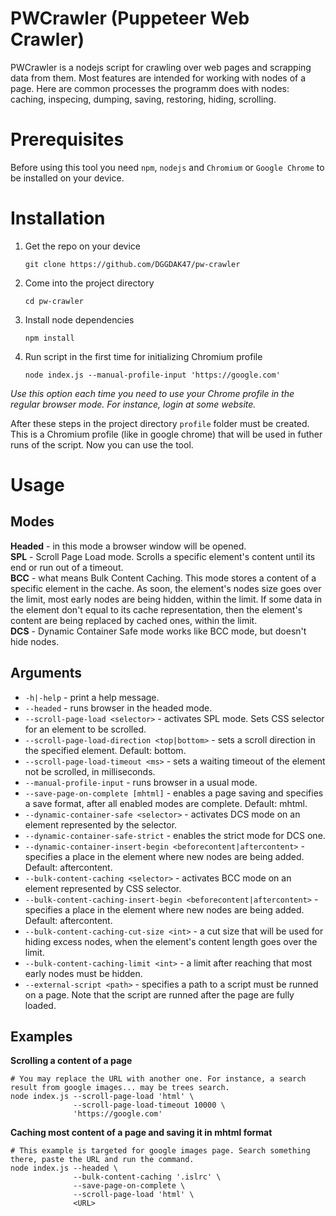 # PWCrawler (Puppeteer Web Crawler)
PWCrawler is a nodejs script for crawling over web pages and scrapping data from them. Most features are intended for working with nodes of a page. Here are common processes the programm does with nodes: caching, inspecing, dumping, saving, restoring, hiding, scrolling.

# Prerequisites
Before using this tool you need `npm`, `nodejs` and `Chromium` or `Google Chrome` to be installed on your device.

# Installation
1. Get the repo on your device
   ```
   git clone https://github.com/DGGDAK47/pw-crawler
   ```

2. Come into the project directory
   ```
   cd pw-crawler
   ```
3. Install node dependencies
   ```
   npm install
   ```
4. Run script in the first time for initializing Chromium profile
   ```
   node index.js --manual-profile-input 'https://google.com'
   ```
*Use this option each time you need to use your Chrome profile in the regular browser mode. For instance, login at some website.*

After these steps in the project directory `profile` folder must be created. This is a Chromium profile (like in google chrome) that will be used in futher runs of the script. Now you can use the tool.

# Usage
## Modes
**Headed** - in this mode a browser window will be opened.  
**SPL** - Scroll Page Load mode. Scrolls a specific element's content until its end or run out of a timeout.  
**BCC** - what means Bulk Content Caching. This mode stores a content of a specific element in the cache. As soon, the element's nodes size goes over the limit, most early nodes are being hidden, within the limit. If some data in the element don't equal to its cache representation, then the element's content are being replaced by cached ones, within the limit.  
**DCS** - Dynamic Container Safe mode works like BCC mode, but doesn't hide nodes.  

## Arguments
* `-h|-help` - print a help message.
* `--headed` - runs browser in the headed mode.
* `--scroll-page-load <selector>` - activates SPL mode. Sets CSS selector for an element to be scrolled.
* `--scroll-page-load-direction <top|bottom>` - sets a scroll direction in the specified element. Default: bottom.
* `--scroll-page-load-timeout <ms>` - sets a waiting timeout of the element not be scrolled, in milliseconds.
* `--manual-profile-input` - runs browser in a usual mode.
* `--save-page-on-complete [mhtml]` - enables a page saving and specifies a save format, after all enabled modes are complete. Default: mhtml.
* `--dynamic-container-safe <selector>` - activates DCS mode on an element represented by the selector.
* `--dynamic-container-safe-strict` - enables the strict mode for DCS one.
* `--dynamic-container-insert-begin <beforecontent|aftercontent>` - specifies a place in the element where new nodes are being added. Default: aftercontent.
* `--bulk-content-caching <selector>` - activates BCC mode on an element represented by CSS selector.
* `--bulk-content-caching-insert-begin <beforecontent|aftercontent>` - specifies a place in the element where new nodes are being added. Default: aftercontent.
* `--bulk-content-caching-cut-size <int>` - a cut size that will be used for hiding excess nodes, when the element's content length goes over the limit.
* `--bulk-content-caching-limit <int>` - a limit after reaching that most early nodes must be hidden.
* `--external-script <path>` - specifies a path to a script must be runned on a page. Note that the script are runned after the page are fully loaded.

## Examples
**Scrolling a content of a page**
```Shell
# You may replace the URL with another one. For instance, a search result from google images... may be trees search.
node index.js --scroll-page-load 'html' \
              --scroll-page-load-timeout 10000 \
              'https://google.com'
```

**Caching most content of a page and saving it in mhtml format**
```Shell
# This example is targeted for google images page. Search something there, paste the URL and run the command.
node index.js --headed \
              --bulk-content-caching '.islrc' \
              --save-page-on-complete \
              --scroll-page-load 'html' \
              <URL>
```